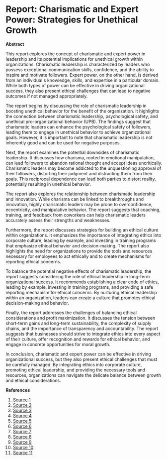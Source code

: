 # Report: Charismatic and Expert Power: Strategies for Unethical Growth

**Abstract**

This report explores the concept of charismatic and expert power in leadership and its potential implications for unethical growth within organizations. Charismatic leadership is characterized by leaders who possess exceptional communication skills, confidence, and the ability to inspire and motivate followers. Expert power, on the other hand, is derived from an individual's knowledge, skills, and expertise in a particular domain. While both types of power can be effective in driving organizational success, they also present ethical challenges that can lead to negative outcomes if not managed appropriately.

The report begins by discussing the role of charismatic leadership in boosting unethical behavior for the benefit of the organization. It highlights the connection between charismatic leadership, psychological safety, and unethical pro-organizational behavior (UPB). The findings suggest that charismatic leaders can enhance the psychological safety of followers, leading them to engage in unethical behavior to achieve organizational goals. However, it is important to note that charismatic leadership is not inherently good and can be used for negative purposes.

Next, the report examines the potential downsides of charismatic leadership. It discusses how charisma, rooted in emotional manipulation, can lead followers to abandon rational thought and accept ideas uncritically. Charismatic leaders may become addicted to the unquestioning approval of their followers, distorting their judgment and distracting them from their goals. This reciprocal dependence can lead both parties to distort reality, potentially resulting in unethical behavior.

The report also explores the relationship between charismatic leadership and innovation. While charisma can be linked to breakthroughs and innovation, highly charismatic leaders may be prone to overconfidence, eccentricity, and manipulative behavior. The report suggests that coaching, training, and feedback from coworkers can help charismatic leaders accurately assess their strengths and weaknesses.

Furthermore, the report discusses strategies for building an ethical culture within organizations. It emphasizes the importance of integrating ethics into corporate culture, leading by example, and investing in training programs that emphasize ethical behavior and decision-making. The report also highlights the need for organizations to provide the tools and resources necessary for employees to act ethically and to create mechanisms for reporting ethical concerns.

To balance the potential negative effects of charismatic leadership, the report suggests considering the role of ethical leadership in long-term organizational success. It recommends establishing a clear code of ethics, leading by example, investing in training programs, and providing a safe reporting mechanism for ethical concerns. By nurturing ethical leadership within an organization, leaders can create a culture that promotes ethical decision-making and behavior.

Finally, the report addresses the challenges of balancing ethical considerations and profit maximization. It discusses the tension between short-term gains and long-term sustainability, the complexity of supply chains, and the importance of transparency and accountability. The report suggests that businesses should strive to integrate ethics into every aspect of their culture, offer recognition and rewards for ethical behavior, and engage in concrete opportunities for moral growth.

In conclusion, charismatic and expert power can be effective in driving organizational success, but they also present ethical challenges that must be carefully managed. By integrating ethics into corporate culture, promoting ethical leadership, and providing the necessary tools and resources, organizations can navigate the delicate balance between growth and ethical considerations.

**References**

1. [Source 1](https://www.ncbi.nlm.nih.gov/pmc/articles/PMC7432417/)
2. [Source 2](https://www.pon.harvard.edu/daily/leadership-skills-daily/charismatic-leadership-weighing-the-pros-and-cons/)
3. [Source 3](https://insight.kellogg.northwestern.edu/article/building-ethical-culture-at-work)
4. [Source 4](https://www.forbes.com/sites/forbesbusinesscouncil/2023/09/08/the-role-of-ethical-leadership-in-long-term-organizational-success/)
5. [Source 5](https://www.psychologytoday.com/us/blog/do-the-right-thing/201507/six-ways-create-culture-ethics-in-any-organization)
6. [Source 6](https://www.ncbi.nlm.nih.gov/pmc/articles/PMC9356257/)
7. [Source 7](https://www.linkedin.com/pulse/balancing-ethical-considerations-profit-maximization-delicate-golhar)
8. [Source 8](https://www.strategicadvisorboard.com/blog-posts/the-balancing-act-profit-ethics-and-social-responsibility-in-business)
9. [Source 9](https://www.linkedin.com/pulse/scaling-business-integrity-balancing-growth-ethical-kdync)
10. [Source 10](https://www.linkedin.com/pulse/balancing-purpose-profit-ethical-dilemmas-companies-face-atul-garg)
11. [Source 11](https://www.forbes.com/sites/audreymurrell/2018/06/04/battling-the-dark-side-of-charisma/)